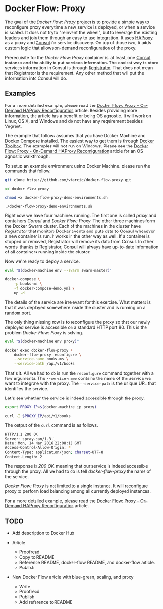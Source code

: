 Docker Flow: Proxy
==================

The goal of the *Docker Flow: Proxy* project is to provide a simple way to reconfigure proxy every time a new service is deployed, or when a service is scaled. It does not try to "reinvent the wheel", but to leverage the existing leaders and join them through an easy to use integration. It uses [HAProxy](http://www.haproxy.org/) as a proxy and [Consul](https://www.consul.io/) for service discovery. On top of those two, it adds custom logic that allows on-demand reconfiguration of the proxy.

Prerequisite for the *Docker Flow: Proxy* container is, at least, one [Consul](https://www.consul.io/) instance and the ability to put services information. The easiest way to store services information in Consul is through [Registrator]([Registrator](https://github.com/gliderlabs/registrator)). That does not mean that Registrator is the requirement. Any other method that will put the information into Consul will do.

Examples
--------

For a more detailed example, please read the [Docker Flow: Proxy - On-Demand HAProxy Reconfiguration](http://technologyconversations.com/2016/03/16/docker-flow-proxy-reconfiguration/) article. Besides providing more information, the article has a benefit or being OS agnostic. It will work on Linux, OS X, and Windows and do not have any requirement besides Vagrant.

The example that follows assumes that you have Docker Machine and Docker Compose installed. The easiest way to get them is through [Docker Toolbox](https://www.docker.com/products/docker-toolbox). The examples will not run on Windows. Please see the [Docker Flow: Proxy - On-Demand HAProxy Reconfiguration](http://technologyconversations.com/2016/03/16/docker-flow-prox…-reconfiguration/) article for an OS agnostic walkthrough.

To setup an example environment using Docker Machine, please run the commands that follow.

```bash
git clone https://github.com/vfarcic/docker-flow-proxy.git

cd docker-flow-proxy

chmod +x docker-flow-proxy-demo-environments.sh

./docker-flow-proxy-demo-environments.sh
```

Right now we have four machines running. The first one is called *proxy* and containers *Consul* and *Docker Flow: Proxy*. The other three machines form the Docker Swarm cluster. Each of the machines in the cluster have *Registrator* that monitors Docker events and puts data to Consul whenever a new container is run. It works in the other way as well. If a container is stopped or removed, Registrator will remove its data from Consul. In other words, thanks to Registrator, Consul will always have up-to-date information of all containers running inside the cluster.

Now we're ready to deploy a service.

```bash
eval "$(docker-machine env --swarm swarm-master)"

docker-compose \
    -p books-ms \
    -f docker-compose-demo.yml \
    up -d
```

The details of the service are irrelevant for this exercise. What matters is that it was deployed somewhere inside the cluster and is running on a random port.

The only thing missing now is to reconfigure the proxy so that our newly deployed service is accessible on a standard HTTP port 80. This is the problem *Docker Flow: Proxy* is solving.

```bash
eval "$(docker-machine env proxy)"

docker exec docker-flow-proxy \
    docker-flow-proxy reconfigure \
    --service-name books-ms \
    --service-path /api/v1/books
```

That's it. All we had to do is run the `reconfigure` command together with a few arguments. The `--service-name` contains the name of the service we want to integrate with the proxy. The `--service-path` is the unique URL that identifies the service.

Let's see whether the service is indeed accessible through the proxy.

```bash
export PROXY_IP=$(docker-machine ip proxy)

curl -I $PROXY_IP/api/v1/books
```

The output of the `curl` command is as follows.

```bash
HTTP/1.1 200 OK
Server: spray-can/1.3.1
Date: Mon, 14 Mar 2016 22:08:11 GMT
Access-Control-Allow-Origin: *
Content-Type: application/json; charset=UTF-8
Content-Length: 2
```

The response is *200 OK*, meaning that our service is indeed accessible through the proxy. All we had to do is tell *docker-flow-proxy* the name of the service.

*Docker Flow: Proxy* is not limited to a single instance. It will reconfigure proxy to perform load balancing among all currently deployed instances.

For a more detailed example, please read the [Docker Flow: Proxy - On-Demand HAProxy Reconfiguration](http://technologyconversations.com/2016/03/16/docker-flow-proxy-reconfiguration/) article.

TODO
----

* Add description to Docker Hub
* Article

  * Proofread
  * Copy to README
  * Reference README, docker-flow README, and docker-flow article.
  * Publish

* New Docker Flow article with blue-green, scaling, and proxy

  * Write
  * Proofread
  * Publish
  * Add reference to README

